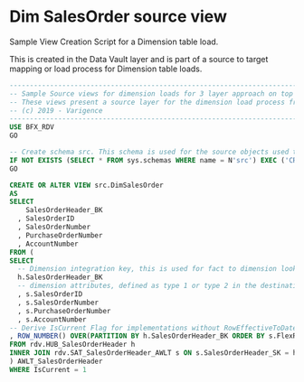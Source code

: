 # Dim SalesOrder source view

<!-- TODO: Delete as covered in sample metadata now -->

Sample View Creation Script for a Dimension table load.

This is created in the Data Vault layer and is part of a source to target mapping or load process for Dimension table loads.

```sql
----------------------------------------------------------------------------------------------------
-- Sample Source views for dimension loads for 3 layer approach on top of the Raw Data Vault (Hub, Link, Satellite)
-- These views present a source layer for the dimension load process from Data Vault to Data Mart
-- (c) 2019 - Varigence
----------------------------------------------------------------------------------------------------
USE BFX_RDV
GO

-- Create schema src. This schema is used for the source objects used to load the next layer
IF NOT EXISTS (SELECT * FROM sys.schemas WHERE name = N'src') EXEC ('CREATE SCHEMA [src] AUTHORIZATION [dbo]')
GO

CREATE OR ALTER VIEW src.DimSalesOrder
AS
SELECT
    SalesOrderHeader_BK
  , SalesOrderID
  , SalesOrderNumber
  , PurchaseOrderNumber
  , AccountNumber
FROM (
SELECT
  -- Dimension integration key, this is used for fact to dimension lookups later
  h.SalesOrderHeader_BK
  -- dimension attributes, defined as type 1 or type 2 in the destination table
  , s.SalesOrderID
  , s.SalesOrderNumber
  , s.PurchaseOrderNumber
  , s.AccountNumber
-- Derive IsCurrent Flag for implementations without RowEffectiveToDate/Enddating
, ROW_NUMBER() OVER(PARTITION BY h.SalesOrderHeader_BK ORDER BY s.FlexRowEffectiveFromDate DESC) AS IsCurrent
FROM rdv.HUB_SalesOrderHeader h
INNER JOIN rdv.SAT_SalesOrderHeader_AWLT s ON s.SalesOrderHeader_SK = h.SalesOrderHeader_SK
) AWLT_SalesOrderHeader
WHERE IsCurrent = 1

```